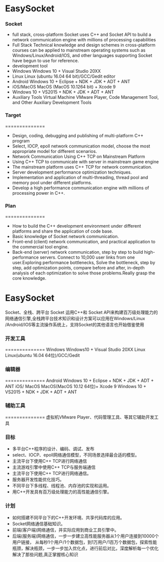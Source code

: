 EasySocket
==============
### Socket
- full stack, cross-platform
Socket uses C++ and Socket API to build a network communication engine with millions of processing capabilities
- Full Stack Technical knowledge and design schemes in cross-platform courses can be applied to mainstream operating systems such as Windows/Linux/Android/IOS, and other languages supporting Socket have begun to use for reference.
- development tool
- Windows Windows 10 + Visual Studio 20XX
- Linux Linux (ubuntu 16.04 64 bit)/GCC/Gedit editor
- Android Windows 10 + Eclipse + NDK + JDK + ADT + ANT
- iOS/MacOS MacOS (MacOS 10.1264 bit) + Xcode 9
- Windows 10 + VS2015 + NDK + JDK + ADT + ANT
- Auxiliary Tools Virtual Machine VMware Player, Code Management Tool, and Other Auxiliary Development Tools

### Target
==============
- Design, coding, debugging and publishing of multi-platform C++ program
- Select, IOCP, epoll network communication model, choose the most appropriate model for different scenarios.
- Network Communication Using C++ TCP on Mainstream Platform
- Using C++ TCP to communicate with server in mainstream game engine
- The mainstream platform uses C++ TCP for network communication.
- Server development performance optimization techniques.
- Implementation and application of multi-threading, thread pool and memory pool under different platforms.
- Develop a high performance communication engine with millions of processing power in C++.

### Plan
==============
- How to build the C++ development environment under different platforms and share the application of code base.
- Basic knowledge of Socket network communication.
- Front-end (client) network communication, and practical application to the commercial tool engine.
- Back-end (server) network communication, step by step to build high-performance servers. 
Connect to 10,000 user links from one user.Exploring performance bottlenecks,
Solve the bottleneck, step by step, add optimization points, compare before and after,
in-depth analysis of each optimization to solve those problems.Really grasp the core knowledge.


EasySocket
==============
Socket、全栈、跨平台 Socket 运用C++和 Socket API来构建百万级处理能力的网络通信引擎,全栈跨平台技术知识和设计方案可以应用在Windows/Linux /Android/IOS等主流操作系统上，支持Socket的其他语言也开始借鉴使用 

### 开发工具
==============
Windows Windows10 + Visual Studio 20XX Linux Linux(ubuntu 16.04 64位)/GCC/Gedit 

### 编辑器 
==============
Android Windows 10 + Eclipse + NDK + JDK + ADT + ANT 
iOS/ MacOS MacOS(MacOS 10.12 64位)+ Xcode 9 Windows 10 + VS2015 + NDK + JDK + ADT + ANT

### 辅助工具
==============
虚拟机VMware Player、代码管理工具、等其它辅助开发工具

### 目标
- 多平台C++程序的设计、编码、调试、发布
- select、IOCP、epoll网络通信模型，不同场景选择最合适的模型。
- 主流平台下使用C++ TCP进行网络通信
- 主流游戏引擎中使用C++ TCP与服务端通信
- 主流平台下使用C++ TCP进行网络通信。
- 服务器开发性能优化技巧。
- 不同平台下多线程、线程池、内存池的实现和运用。
- 用C++开发具有百万级处理能力的高性能通信引擎。

### 计划
- 如何搭建不同平台下的C++开发环境、共享代码库的应用。
- Socket网络通信基础知识。
- 前端(客户端)网络通信，并实际应用到商业工具引擎中。
- 后端(服务端)网络通信，一步一步建立高性能服务器从1个用户连接到10000个用户链接，
从每秒1个用户/1个数据包，到1万用户/1百万个数据包，探索性能瓶颈，解决瓶颈，一步一步加入优化点，进行前后对比，深度解析每一个优化解决了那些问题,真正掌握核心知识


